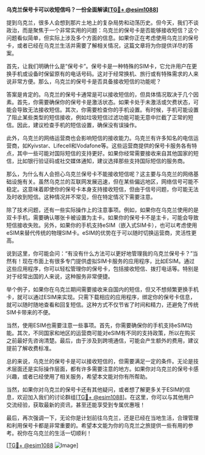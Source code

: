 **乌克兰保号卡可以收短信吗？一份全面解读[[TG💪+ @esim1088](https://t.me/s/esim1088)]**

提到乌克兰，很多人会想到那片土地上的复杂局势和动荡历史。但今天，我们不谈政治，而是聚焦于一个非常实用的问题：乌克兰的保号卡是否能够接收短信？这个问题看似简单，但实际上涉及多个方面的信息。如果你正在考虑使用乌克兰的保号卡，或者已经在乌克兰生活并需要了解相关情况，这篇文章将为你提供详尽的答案。

首先，让我们明确什么是“保号卡”。保号卡是一种特殊的SIM卡，它允许用户在更换手机或设备时保留原有的电话号码。这对于经常换机、旅行或有特殊需求的人来说非常方便。那么，乌克兰的保号卡是否具备接收短信的功能呢？

答案是肯定的。乌克兰的保号卡通常是可以接收短信的，但具体情况取决于几个因素。首先，你需要确保你的保号卡是激活状态。如果卡处于未激活或欠费状态，可能会导致无法接收短信。其次，你需要检查你的手机设置。有时候，手机可能设置了阻止某些类型的短信接收，例如垃圾短信过滤功能可能无意中拦截了正常的短信。因此，建议检查手机的短信设置，确保没有误操作。

此外，乌克兰的网络运营商也会影响短信的接收能力。乌克兰有许多知名的电信运营商，如Kyivstar、Lifecell和Vodafone等。这些运营商提供的保号卡服务各有特点，其中一些可能对国际短信的支持更好。如果你经常需要接收来自其他国家的短信，比如银行验证码或社交媒体通知，建议选择那些支持国际短信的服务商。

那么，为什么有人会担心乌克兰保号卡不能接收短信呢？这主要与乌克兰的网络基础设施有关。虽然乌克兰的互联网发展迅速，但在某些偏远地区，网络信号可能不稳定。这意味着即使你的保号卡本身支持接收短信，但由于信号问题，你可能无法及时收到短信。这种情况并不常见，但在特定情况下需要注意。

除了技术问题，还有一些实际操作上的注意事项。例如，如果你在乌克兰使用的是双卡手机，需要确认哪张卡被设置为主卡。如果你的保号卡不是主卡，可能会导致短信接收失败。另外，如果你的手机支持eSIM（嵌入式SIM卡），也可以考虑使用eSIM来替代传统的物理SIM卡。eSIM的优势在于可以随时切换运营商，灵活性更高。

说到这里，你可能会问：“有没有什么方法可以更好地管理我的乌克兰保号卡？”当然有！现在市面上有很多专门提供虚拟SIM卡服务的应用程序，比如ESIM。通过这些应用程序，你可以轻松管理你的保号卡，包括接收短信、拨打电话等。特别是对于经常出国的人来说，这种服务非常便捷。

举个例子，如果你在乌克兰期间需要接收来自国内的短信，但又不想频繁更换手机卡，就可以通过ESIM来实现。只需下载相应的应用程序，绑定你的保号卡信息，就可以随时随地查看和回复短信。这种方式不仅节省了时间和精力，还避免了传统SIM卡带来的不便。

当然，使用ESIM也需要注意一些事项。首先，你需要确保你的手机支持eSIM功能。其次，不同国家和地区的运营商可能对eSIM有不同的支持政策，所以在购买之前最好先咨询清楚。最后，由于涉及到跨境通信，可能会产生额外的费用，建议提前了解收费标准。

总的来说，乌克兰的保号卡是可以接收短信的，但需要满足一定的条件。无论是技术层面还是实际操作层面，都有许多需要注意的地方。如果你对乌克兰的保号卡感兴趣，或者已经使用了相关服务，希望本文能对你有所帮助。

当然，如果你对乌克兰的保号卡还有其他疑问，或者想了解更多关于ESIM的信息，欢迎加入我们的讨论群组[[TG💪+ @esim1088](https://t.me/s/esim1088)]。在这里，你可以与其他用户交流经验，获取最新的资讯，甚至还能享受到专属优惠哦！

最后，再次强调一下，无论你是计划前往乌克兰，还是已经在当地生活，合理管理和利用保号卡都是非常重要的。希望本文能为你的乌克兰之旅提供一些有用的参考。祝你在乌克兰的生活一切顺利！

[[TG💪+ @esim1088](https://t.me/s/esim1088) ![Image](https://i.postimg.cc/4NQfJmqS/Snipaste-2025-05-13-00-14-12.png)]